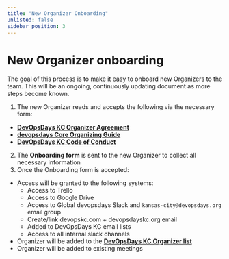 ```yaml
---
title: "New Organizer Onboarding"
unlisted: false
sidebar_position: 3
---
```


# New Organizer onboarding

The goal of this process is to make it easy to onboard new Organizers to the team. This will be an ongoing, continuously updating document as more steps become known.

1. The new Organizer reads and accepts the following via the necessary form:
  * **[DevOpsDays KC Organizer Agreement](./organizer_agreement.md)**
  * **[devopsdays Core Organizing Guide](https://www.devopsdays.org/organizing/)**
  * **[DevOpsDays KC Code of Conduct](https://devopsdays.org/kansas-city/conduct/)**
2. The **Onboarding form** is sent to the new Organizer to collect all necessary information
3. Once the Onboarding form is accepted:
  - Access will be granted to the following systems:
    * Access to Trello
    * Access to Google Drive
    * Access to Global devopsdays Slack and `kansas-city@devopsdays.org` email group
    * Create/link devopskc.com + devopsdayskc.org email
    * Added to DevOpsDays KC email lists
    * Access to all internal slack channels
  - Organizer will be added to the **[DevOpsDays KC Organizer list](https://devopsdays.org/kansas-city/contact)**
  - Organizer will be added to existing meetings
